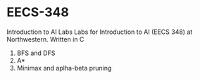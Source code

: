 # EECS-348
Introduction to AI Labs
Labs for Introduction to AI (EECS 348) at Northwestern. 
Written in C
1. BFS and DFS
2. A*
3. Minimax and aplha-beta pruning
